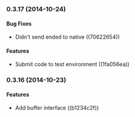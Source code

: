 <a name="0.3.17"></a>
### 0.3.17 (2014-10-24)


#### Bug Fixes

* Didn't send ended to native ((70622654))


#### Features

* Submit code to test environment ((1fa056ea))


<a name="0.3.16"></a>
### 0.3.16 (2014-10-23)


#### Features

* Add buffer interface ((b1234c2f))


